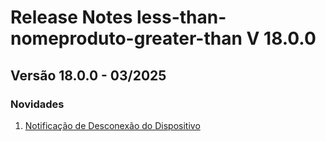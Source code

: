 # Release Notes less-than-nomeproduto-greater-than V 18.0.0

## **Versão 18.0.0 - 03/2025**


### **Novidades**

1. [Notificação de Desconexão do Dispositivo](Notificação-De-Desconexão-Do-Dispositivo.md)
